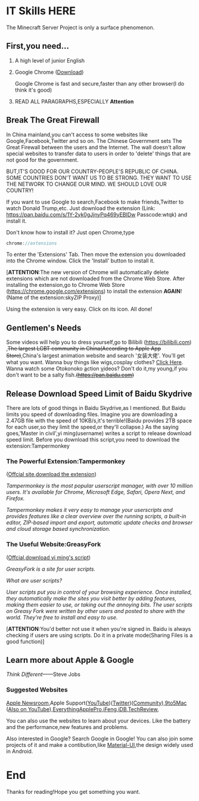 # IT Skills HERE
The Minecraft Server Project is only a surface phenomenon.
## First,you need...
1. A high level of junior English
2. Google Chrome ([Download]) 
   
   Google Chrome is fast and secure,faster than any other browser(I do think it's good)
3. READ ALL PARAGRAPHS,ESPECIALLY **Attention** 

[Download]:https://www.google.cn/chrome/?standalone=1

## Break The Great Firewall
In China mainland,you can't access to some websites like Google,Facebook,Twitter and so on.
The Chinese Government sets The Great Firewall between the users and the Internet.
The wall doesn't allow special websites to transfer data to users in order to 'delete' things that are not good for the government.

BUT,IT'S GOOD FOR OUR COUNTRY-PEOPLE'S REPUBLIC OF CHINA.
SOME COUNTRIES DON'T WANT US TO BE STRONG.
THEY WANT TO USE THE NETWORK TO CHANGE OUR MIND.
WE SHOULD LOVE OUR COUNTRY!

If you want to use Google to search,Facebook to make friends,Twitter to watch Donald Trump,etc.
Just download the extension (Link: https://pan.baidu.com/s/1Y-2yk0gJjnyPq469yEBIDw Passcode:wtqk)
and install it.

Don't know how to install it? Just open Chrome,type
```C++
chrome://extensions
```
To enter the 'Extensions' Tab. Then move the extension you downloaded into the Chrome window.
Click the 'Install' button to install it.

[**ATTENTION**:The new version of Chrome will automatically delete extensions which are not downloaded from the Chrome Web Store. After installing the extension,go to Chrome Web Store (https://chrome.google.com/extensions) to install the extension **AGAIN**!
(Name of the extension:skyZIP Proxy)]

Using the extension is very easy. Click on its icon. All done!

## Gentlemen's Needs
Some videos will help you to dress yourself,go to Bilibili (https://bilibili.com) ,~~The largest LGBT community in China(According to Apple App Store)~~,China's largest animation website and search '女装大佬'. You'll get what you want. Wanna buy things like wigs,cosplay clothes? [Click Here]. Wanna watch some Otokonoko [a]ction [v]ideos? Don't do it,my young,if you don't want to be a salty fish.~~(https://pan.baidu.com)~~

[Click Here]: https://molitutu.taobao.com
[a]: http://hentaihaven.org 
[v]: https://idanmu.ch/category/v09/v10/

## Release Download Speed Limit of Baidu Skydrive
There are lots of good things in Baidu Skydrive,as I mentioned. But Baidu limits you speed of downloading files. Imagine you are downloading a 2.47GB file with the speed of 10KB/s,it's terrible!(Baidu provides 2TB space for each user,so they limit the speed,or they'll collapse.) As the saying goes,'Master in civil',yi ming(username) writes a script to release download speed limit. Before you download this script,you need to download the extension:Tampermonkey
### The Powerful Extension:Tampermonkey

([Offcial site],[download the extension])

*Tampermonkey is the most popular userscript manager, with over 10 million users. It's available for Chrome, Microsoft Edge, Safari, Opera Next, and Firefox.* 

*Tampermonkey makes it very easy to manage your userscripts and provides features like a clear overview over the running scripts, a built-in editor, ZIP-based import and export, automatic update checks and browser and cloud storage based synchronization.*

[Offcial site]:http://tampermonkey.net
[download the extension]:https://chrome.google.com/webstore/detail/dhdgffkkebhmkfjojejmpbldmpobfkfo

### The Useful Website:GreasyFork
([Offcial],[download yi ming's script])

*GreasyFork is a site for user scripts.*

*What are user scripts?*

*User scripts put you in control of your browsing experience. Once installed, they automatically make the sites you visit better by adding features, making them easier to use, or taking out the annoying bits. The user scripts on Greasy Fork were written by other users and posted to share with the world. They're free to install and easy to use.* 

[Offcial]:https://greasyfork.org
[download yi ming's script]:https://greasyfork.org/zh-CN/scripts/39776-%E7%99%BE%E5%BA%A6%E7%BD%91%E7%9B%98%E7%9B%B4%E6%8E%A5%E4%B8%8B%E8%BD%BD%E5%8A%A9%E6%89%8B%E4%BF%AE%E6%94%B9%E7%89%88

[**ATTENTION**:You'd better not use it when you're signed in. Baidu is always checking if users are using scripts. Do it in a private mode(Sharing Files is a good function)]

## Learn more about Apple & Google
*Think Different*——Steve Jobs

### Suggested Websites
[Apple Newsroom],Apple Support([YouTube])([Twitter])([Community]),[9to5Mac] ([Also on YouTube]),[EverythingApplePro],[iFeng],[iDB],[TechReview],

[Apple Newsroom]: https://www.apple.com/newsroom/

[Community]: https://discussions.apple.com/welcome

[Twitter]: https://twitter.com/AppleSupport

[9to5Mac]: https://9to5mac.com

[iFeng]: https://www.feng.com

[iDB]: http://www.idownloadblog.com/

[EverythingApplePro]:https://www.youtube.com/channel/UCj34AOIMl_k1fF7hcBkD_dw 

[Also on YouTube]:(https://www.youtube.com/channel/UChjRM_qQAaOAiLNbOGbYcRA)

[TechReview]:(https://www.youtube.com/channel/UCmsLliAW8DRsCMY-DU9-vAA)

[YouTube]:(https://www.youtube.com/channel/UCYFQ33UIPERYx8-ZHucZbDA)

You can also use the websites to learn about your devices. Like the battery and the performance,new features and problems.

Also interested in Google? Search Google in Google! You can also join some projects of it and make a contibution,like [Material-UI],the design widely used in Android.

[Material-UI]: https://github.com/mui-org/material-ui

# End
Thanks for reading!Hope you get something you want.
